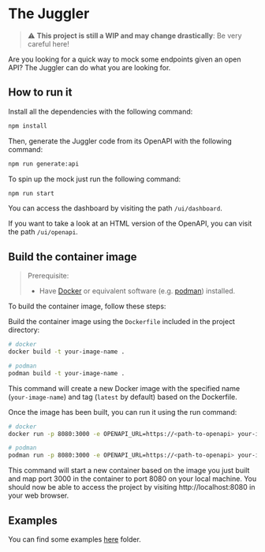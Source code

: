 # The Juggler

> :warning: **This project is still a WIP and may change drastically**: Be very careful here!

Are you looking for a quick way to mock some endpoints given an open API? The Juggler can do what you are looking for.

## How to run it

Install all the dependencies with the following command:

``` sh
npm install
```

Then, generate the Juggler code from its OpenAPI with the following command:

``` sh
npm run generate:api
```

To spin up the mock just run the following command:

``` sh
npm run start
```

You can access the dashboard by visiting the path `/ui/dashboard`.

If you want to take a look at an HTML version of the OpenAPI, you can visit the path `/ui/openapi`.

## Build the container image

> Prerequisite:
> * Have [Docker](https://www.docker.com/get-started) or equivalent software (e.g. [podman](https://podman.io/)) installed.

To build the container image, follow these steps:

Build the container image using the `Dockerfile` included in the project directory:

``` sh
# docker
docker build -t your-image-name .

# podman
podman build -t your-image-name .
```

This command will create a new Docker image with the specified name (`your-image-name`) and tag (`latest` by default) based on the Dockerfile.

Once the image has been built, you can run it using the run command:

``` sh
# docker
docker run -p 8080:3000 -e OPENAPI_URL=https://<path-to-openapi> your-image-name

# podman
podman run -p 8080:3000 -e OPENAPI_URL=https://<path-to-openapi> your-image-name
```

This command will start a new container based on the image you just built and map port 3000 in the container to port 8080 on your local machine. You should now be able to access the project by visiting http://localhost:8080 in your web browser.

## Examples
You can find some examples [here](./docs/examples/README.md) folder.

